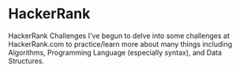 # HackerRank
HackerRank Challenges
I've begun to delve into some challenges at HackerRank.com to practice/learn more about many
things including Algorithms, Programming Language (especially syntax), and Data Structures.
